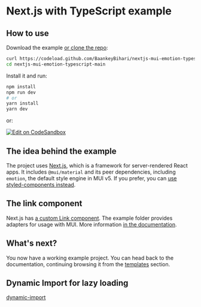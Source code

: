 # Next.js with TypeScript example

## How to use

Download the example [or clone the repo](https://github.com/BaankeyBihari/nextjs-mui-emotion-typescript):

<!-- #default-branch-switch -->

```sh
curl https://codeload.github.com/BaankeyBihari/nextjs-mui-emotion-typescript/tar.gz/main | tar -xz
cd nextjs-mui-emotion-typescript-main
```

Install it and run:

```sh
npm install
npm run dev
# or
yarn install
yarn dev
```

or:

<!-- #default-branch-switch -->

[![Edit on CodeSandbox](https://codesandbox.io/static/img/play-codesandbox.svg)](https://codesandbox.io/s/github/BaankeyBihari/nextjs-mui-emotion-typescript)

## The idea behind the example

The project uses [Next.js](https://github.com/zeit/next.js), which is a framework for server-rendered React apps.
It includes `@mui/material` and its peer dependencies, including `emotion`, the default style engine in MUI v5. If you prefer, you can [use styled-components instead](https://mui.com/guides/interoperability/#styled-components).

## The link component

Next.js has [a custom Link component](https://nextjs.org/docs/api-reference/next/link).
The example folder provides adapters for usage with MUI.
More information [in the documentation](https://mui.com/guides/routing/#next-js).

## What's next?

<!-- #default-branch-switch -->

You now have a working example project.
You can head back to the documentation, continuing browsing it from the [templates](https://mui.com/getting-started/templates/) section.

## Dynamic Import for lazy loading

[dynamic-import](https://nextjs.org/docs/advanced-features/dynamic-import)

